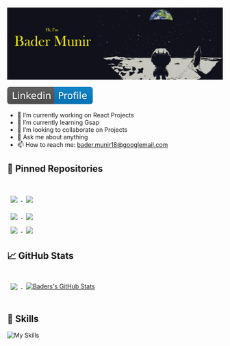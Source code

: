 ![baders GitHub Banner](./assets/moon2.png)

[![LinkedIn Badge](./assets/linkedin.svg)](https://www.linkedin.com/in/badermunir/)

- 🔭 I’m currently working on React Projects
- 🌱 I’m currently learning Gsap
- 👯 I’m looking to collaborate on Projects
- 💬 Ask me about anything
- 📫 How to reach me: bader.munir18@googlemail.com

## 📌 Pinned Repositories

<br>
<a href="https://github.com/XBaderM/tech-blog">
  <img align="center" style="margin:1rem 0.5rem" src="https://github-readme-stats-w2gq.vercel.app/api/pin/?username=XBaderM&repo=tech-blog&title_color=ffffff&text_color=c9cacc&icon_color=4AB197&bg_color=1A2B34" />
</a>

<a href="https://github.com/XBaderM/e-commerce">
  <img align="center" style="margin:0.5rem" src="https://github-readme-stats-w2gq.vercel.app/api/pin/?username=XBaderM&repo=e-commerce&title_color=ffffff&text_color=c9cacc&icon_color=4AB197&bg_color=1A2B34" />
</a>



<br>

<a href="https://github.com/XBaderM/Note-Taker">
  <img align="center" style="margin:0.5rem" src="https://github-readme-stats-w2gq.vercel.app/api/pin/?username=XBaderM&repo=Note-Taker&title_color=ffffff&text_color=c9cacc&icon_color=4AB197&bg_color=1A2B34" />
</a>
<a href="https://github.com/XBaderM/Readme-Generator">
  <img align="center" style="margin:0.5rem" src="https://github-readme-stats-w2gq.vercel.app/api/pin/?username=XBaderM&repo=Readme-Generator&title_color=ffffff&text_color=c9cacc&icon_color=4AB197&bg_color=1A2B34" />
</a>
<br>
<a href="https://github.com/XBaderM/Day-Planner">
  <img align="center" style="margin:0.5rem" src="https://github-readme-stats-w2gq.vercel.app/api/pin/?username=XBaderM&repo=Day-Planner&title_color=ffffff&text_color=c9cacc&icon_color=4AB197&bg_color=1A2B34" />
</a>
<a href="https://github.com/XBaderM/Weather-Dashboard">
  <img align="center" style="margin:0.5rem" src="https://github-readme-stats-w2gq.vercel.app/api/pin/?username=XBaderM&repo=Weather-Dashboard&title_color=ffffff&text_color=c9cacc&icon_color=4AB197&bg_color=1A2B34" />
</a>
<br>

## &#x1f4c8; GitHub Stats

<br>

<a href="https://github.com/XBaderM">
  <img align="center" style="margin:0.5rem" src="https://github-readme-stats-w2gq.vercel.app/api/top-langs/?username=XBaderM&hide=html,css&title_color=ffffff&text_color=c9cacc&icon_color=4AB197&bg_color=1A2B34" />
</a>

<a href="https://github.com/XBaderM">
  <img align="center" style="margin:0.5rem" src="https://github-readme-stats-w2gq.vercel.app/api?username=XBaderM&show_icons=true&line_height=27&count_private=true&title_color=ffffff&text_color=c9cacc&icon_color=4AB097&bg_color=1A2B34" alt="Baders's GitHub Stats" />
</a>

<br>
<br>


## 💼 Skills

![My Skills](https://skillicons.dev/icons?i=js,html,css,react,redux,nodejs,tailwind,bootstrap,cs,git,github,gitlab,graphql,ai,ps,xd,jest,jquery,mongodb,mysql,vscode)
